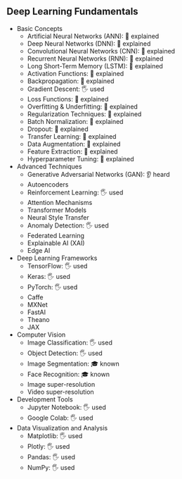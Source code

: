 ## Deep Learning Fundamentals

- Basic Concepts
  - Artificial Neural Networks (ANN): 🙋 explained
  - Deep Neural Networks (DNN): 🙋 explained
  - Convolutional Neural Networks (CNN): 🙋 explained
  - Recurrent Neural Networks (RNN): 🙋 explained
  - Long Short-Term Memory (LSTM): 🙋 explained
  - Activation Functions: 🙋 explained
  - Backpropagation: 🙋 explained
  - Gradient Descent: 🖐️ used
  - Loss Functions: 🙋 explained
  - Overfitting & Underfitting: 🙋 explained
  - Regularization Techniques: 🙋 explained
  - Batch Normalization: 🙋 explained
  - Dropout: 🙋 explained
  - Transfer Learning: 🙋 explained
  - Data Augmentation: 🙋 explained
  - Feature Extraction: 🙋 explained
  - Hyperparameter Tuning: 🙋 explained
- Advanced Techniques
  - Generative Adversarial Networks (GAN): 👂 heard
  - Autoencoders
  - Reinforcement Learning: 🖐️ used
  - Attention Mechanisms
  - Transformer Models
  - Neural Style Transfer
  - Anomaly Detection: 🖐️ used
  - Federated Learning
  - Explainable AI (XAI)
  - Edge AI
- Deep Learning Frameworks
  - TensorFlow: 🖐️ used
  - Keras: 🖐️ used
  - PyTorch: 🖐️ used
  - Caffe
  - MXNet
  - FastAI
  - Theano
  - JAX
- Computer Vision
  - Image Classification: 🖐️ used
  - Object Detection: 🖐️ used
  - Image Segmentation: 🎓 known
  - Face Recognition: 🎓 known
  - Image super-resolution
  - Video super-resolution
- Development Tools
  - Jupyter Notebook: 🖐️ used
  - Google Colab: 🖐️ used
- Data Visualization and Analysis
  - Matplotlib: 🖐️ used
  - Plotly: 🖐️ used
  - Pandas: 🖐️ used
  - NumPy: 🖐️ used
